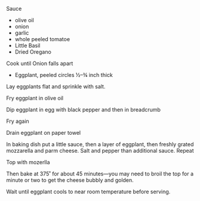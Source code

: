 


Sauce
- olive oil
- onion
- garlic
- whole peeled tomatoe
- Little Basil
- Dried Oregano

Cook until Onion falls apart

- Eggplant, peeled circles ½–¾ inch thick

Lay eggplants flat and sprinkle with salt.

Fry eggplant in olive oil

Dip eggplant in egg with black pepper and then in breadcrumb

Fry again

Drain eggplant on paper towel

In baking dish put a little sauce, then a layer of eggplant, then freshly grated mozzarella and parm cheese.  Salt and pepper than additional sauce.  Repeat

Top with mozerlla

Then bake at 375˚ for about 45 minutes—you may need to broil the top for a minute or two to get the cheese bubbly and golden.

Wait until eggplant cools to near room temperature before serving.
